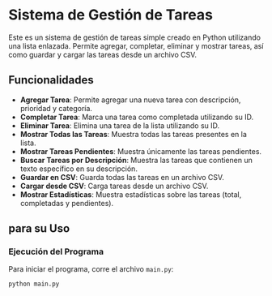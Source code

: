# Sistema de Gestión de Tareas

Este es un sistema de gestión de tareas simple creado en Python utilizando una lista enlazada. Permite agregar, completar, eliminar y mostrar tareas, así como guardar y cargar las tareas desde un archivo CSV.

## Funcionalidades

- **Agregar Tarea**: Permite agregar una nueva tarea con descripción, prioridad y categoría.
- **Completar Tarea**: Marca una tarea como completada utilizando su ID.
- **Eliminar Tarea**: Elimina una tarea de la lista utilizando su ID.
- **Mostrar Todas las Tareas**: Muestra todas las tareas presentes en la lista.
- **Mostrar Tareas Pendientes**: Muestra únicamente las tareas pendientes.
- **Buscar Tareas por Descripción**: Muestra las tareas que contienen un texto específico en su descripción.
- **Guardar en CSV**: Guarda todas las tareas en un archivo CSV.
- **Cargar desde CSV**: Carga tareas desde un archivo CSV.
- **Mostrar Estadísticas**: Muestra estadísticas sobre las tareas (total, completadas y pendientes).

## para su Uso

### Ejecución del Programa

Para iniciar el programa,  corre el archivo `main.py`:

```bash
python main.py
